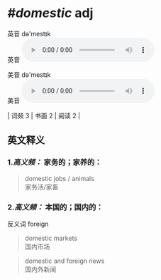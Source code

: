 # ***\#domestic*** adj
英音 də'mestɪk  
英音
<audio src="./media/domestic-B.aac" controls="controls"></audio>

美音 də'mestɪk  
美音
<audio src="./media/domestic.aac" controls="controls"></audio>



| 词频 3 | 书面 2 | 阅读 2 |  

英文释义
---
### 1.*高义频：* **家务的；家养的：**  

 > domestic jobs / animals   
 > 家务活/家畜    

### 2.*高义频：* **本国的；国内的：**  
反义词 foreign 

 > domestic markets  
 > 国内市场    

 > domestic and foreign news  
 > 国内外新闻    


